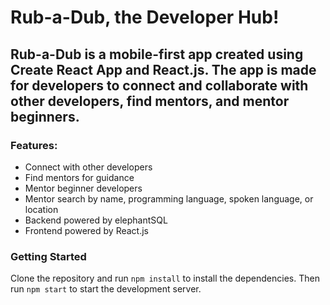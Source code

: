 # Rub-a-Dub, the Developer Hub!

## Rub-a-Dub is a mobile-first app created using Create React App and React.js. The app is made for developers to connect and collaborate with other developers, find mentors, and mentor beginners.

### Features: 
- Connect with other developers
- Find mentors for guidance
- Mentor beginner developers
- Mentor search by name, programming language, spoken language, or location
- Backend powered by elephantSQL
- Frontend powered by React.js


### Getting Started
Clone the repository and run `npm install` to install the dependencies. Then run `npm start` to start the development server.
